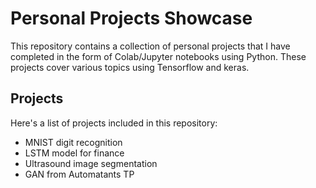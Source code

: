 # Personal Projects Showcase
This repository contains a collection of personal projects that I have completed in the form of Colab/Jupyter notebooks using Python. These projects cover various topics using Tensorflow and keras.

## Projects
Here's a list of projects included in this repository:
- MNIST digit recognition
- LSTM model for finance
- Ultrasound image segmentation
- GAN from Automatants TP
